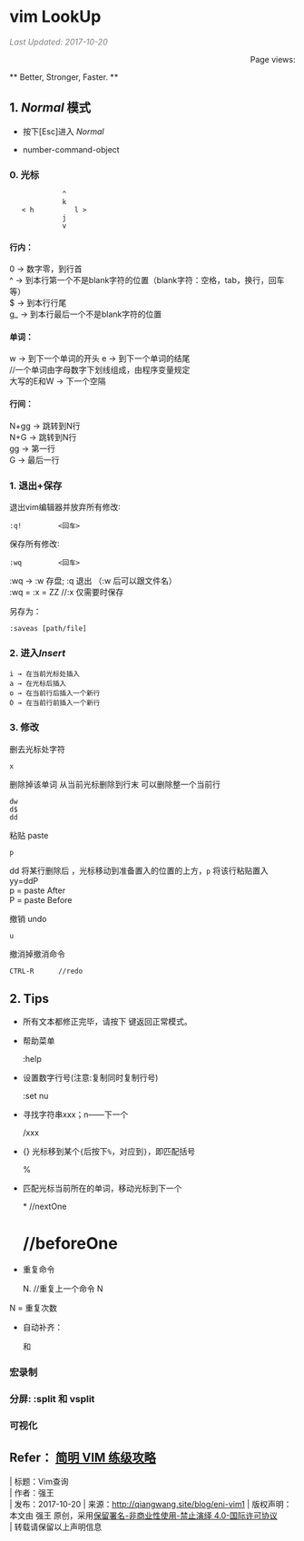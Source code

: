  # vim LookUp  

<i style="color:grey">Last Updated: 2017-10-20</i>  
<script async src="//dn-lbstatics.qbox.me/busuanzi/2.3/busuanzi.pure.mini.js"></script>
<span id="busuanzi_container_page_pv" style="float:right;">
  Page views: <span id="busuanzi_value_page_pv"></span>
</span><br>

** Better, Stronger, Faster. **


## 1. *Normal* 模式
* 按下[Esc]进入 *Normal*

* number-command-object


### 0. 光标

                 ^
                 k                    
       < h          l >                  
                 j                           
                 v

#### 行内：

0 → 数字零，到行首   
^ → 到本行第一个不是blank字符的位置（blank字符：空格，tab，换行，回车等）  
$ → 到本行行尾  
g_ → 到本行最后一个不是blank字符的位置  


#### 单词：

w → 到下一个单词的开头
e → 到下一个单词的结尾  
//一个单词由字母数字下划线组成，由程序变量规定  
大写的E和W → 下一个空隔

#### 行间：

N+gg → 跳转到N行  
N+G → 跳转到N行  
gg → 第一行  
G → 最后一行  





### 1. 退出+保存

退出vim编辑器并放弃所有修改∶

    :q!         <回车>
保存所有修改∶

    :wq         <回车>
 :wq → :w 存盘; :q 退出   （:w 后可以跟文件名）  
:wq  =  :x  = ZZ            //:x 仅需要时保存

另存为：

    :saveas [path/file]

### 2. 进入*Insert*

    i → 在当前光标处插入       
    a → 在光标后插入
    o → 在当前行后插入一个新行
    O → 在当前行前插入一个新行





### 3. 修改  

删去光标处字符
    
    x


删除掉该单词
从当前光标删除到行末
可以删除整一个当前行

    dw       
    d$      
    dd     


粘贴 paste  

    p
dd 将某行删除后 ，光标移动到准备置入的位置的上方，`p` 将该行粘贴置入    
yy=ddP  
p = paste After  
P = paste Before  


撤销  undo    

    u   
撤消掉撤消命令

    CTRL-R      //redo









## 2. Tips

* 所有文本都修正完毕，请按下 <ESC> 键返回正常模式。


* 帮助菜单

    :help <command>


* 设置数字行号(注意:复制同时复制行号)

    :set nu     


* 寻找字符串xxx；n——下一个

    /xxx       


* {} 光标移到某个`{`后按下`%`，对应到`}`，即匹配括号

    % 

* 匹配光标当前所在的单词，移动光标到下一个

    \*    //nextOne
    #       //beforeOne

* 重复命令

    N.  //重复上一个命令
    N<command>  

N = 重复次数



* 自动补齐：

     <C-n> 和 <C-p>



### 宏录制
### 分屏: :split 和 vsplit
### 可视化



## Refer： [简明 VIM 练级攻略](https://coolshell.cn/articles/5426.html)



| 标题：Vim查询  
| 作者：强王  
| 发布：2017-10-20
| 来源：http://qiangwang.site/blog/eni-vim1 
| 版权声明： 本文由 强王 原创，采用[保留署名-非商业性使用-禁止演绎 4.0-国际许可协议](https://creativecommons.org/licenses/by-nc-nd/4.0/deed.zh)  
| 转载请保留以上声明信息